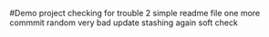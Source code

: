 #Demo project
checking for trouble 2
simple readme file
one more commmit
random very bad update
stashing again
soft check